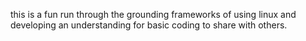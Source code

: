 this is a fun run through the grounding frameworks of using linux and developing an understanding for basic coding to share with others.